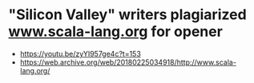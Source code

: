 # "Silicon Valley" writers plagiarized www.scala-lang.org for opener


* <https://youtu.be/zyYI957ge4c?t=153>
* <https://web.archive.org/web/20180225034918/http://www.scala-lang.org/>
